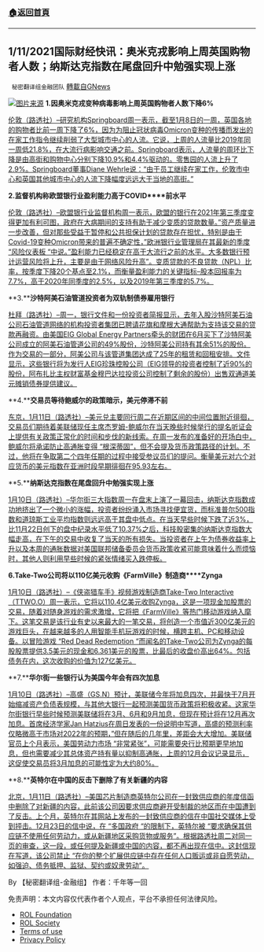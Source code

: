 ###  [:house:返回首頁](https://github.com/ourhimalayas/txt)
---


## 1/11/2021国际财经快讯：奥米克戎影响上周英国购物者人数；纳斯达克指数在尾盘回升中勉强实现上涨
` 秘密翻译组金融团队` [轉載自GNews](https://gnews.org/zh-hans/1847633/)

![](https://assets.gnews.org/wp-content/uploads/2022/01/图片1-65.png)[图片来源](https://dzm0ugdauank9.cloudfront.net)
**1.****因奥米克戎变种病毒影响上周英国购物者人数下降****6%**

[伦敦（路透社）–研究机构Springboard周一表示，截至1月8日的一周，英国各地的购物者比前一周下降了6%，因为为阻止冠状病毒Omicron变种的传播而发出的在家工作指令继续削弱了大型城市中心的人流。它说，上周的人流量比2019年同一周低21.8%，在大流行病影响交通之前。Springboard表示，人流量的周环比下降是由高街和购物中心分别下降10.9%和4.4%驱动的。零售园的人流上升了2.9%。Springboard董事Diane Wehrle说：“由于员工继续在家工作，伦敦市中心和英国其他城市中心的人流下降幅度远远大于当地的高街。”](https://www.oann.com/uk-shopper-numbers-down-6-last-week-as-city-centres-avoided/)

**2.****监督机构称欧盟银行业盈利能力高于****COVID****前水平**

[伦敦（路透社）–欧盟银行业监督机构周一表示，欧盟的银行在2021年第三季度变得更加有利可图，政府在大病期间的支持有助于减少变质的贷款数量。”资产质量进一步改善，但对那些受益于暂停和公共担保计划的贷款存在担忧，特别是由于Covid-19变种Omicron带来的普遍不确定性，”欧洲银行业管理局在其最新的季度 “风险仪表板 “中说。”盈利能力已经稳定在高于大流行之前的水平。大多数银行预计运营风险将上升，主要是由于网络风险升高”。变质贷款的不良贷款（NPL）比率，按季度下降20个基点至2.1%，而衡量盈利能力的关键指标–股本回报率为7.7%，高于2020年同季度的2.5%，以及2019年第三季度的5.7%。](https://www.oann.com/eu-banking-profitability-above-pre-covid-levels-says-watchdog/)

**3.****沙特阿美石油管道投资者为双轨制债券雇用银行**

[杜拜（路透社）–周一，银行文件和一份投资者简报显示，去年入股沙特阿美石油公司石油管道网络的机构投资者集团已聘请花旗和摩根大通帮助为支持该交易的贷款再融资。由美国EIG Global Energy Partners牵头的财团在6月买下了沙特阿美公司成立的阿美石油管道公司的49%股份，沙特阿美公司持有其余51%的股份。作为交易的一部分，阿美公司与该管道集团达成了25年的租赁和回租安排。文件显示，这些银行将为发行人EIG珍珠控股公司（EIG领导的投资者控制了近90%的股份，阿布扎比主权财富基金穆巴达拉投资公司控制了剩余的股份）出售双通道美元摊销债券提供建议。](https://www.oann.com/eig-led-investors-in-aramco-oil-pipelines-hire-banks-for-dual-tranche-bonds/)

**4.****交易员等待鲍威尔的政策暗示，美元停滞不前**

[东京，1月11日（路透社）–美元兑主要同行周二在近期区间的中间位置附近徘徊，交易员们期待着美联储现任主席杰罗姆-鲍威尔在当天晚些时候举行的提名听证会上提供有关政策正常化的时间和步伐的新线索。在周一发布的准备好的开场白中，鲍威尔将承诺防止高通胀变得 “根深蒂固”，但不会提及货币政策路径的计划。不过，他将在争取第二个四年任期的过程中接受参议员们的提问。衡量美元对六个对应货币的美元指数在亚洲时段早期徘徊在95.93左右。](https://www.reuters.com/markets/europe/dollar-stagnates-traders-wait-powell-policy-hints-2022-01-11/)

**5.****纳斯达克指数在尾盘回升中勉强实现上涨**

[1月10日（路透社）–华尔街三大指数周一在盘末上演了一幕回击，纳斯达克指数成功地挤出了一个微小的涨幅，投资者纷纷涌入市场寻找便宜货，而标准普尔500指数和道琼斯工业平均指数则远远高于其盘中低点。在当天早些时候下跌了近3%，比11月22日创下的盘中纪录水平低了10.37%之后，科技股密集的纳斯达克指数大幅走高，在下午的交易中收复了当天的所有损失。当投资者在上午为债券收益率上升以及本周的通胀数据对美国联邦储备委员会货币政策收紧可能意味着什么而烦恼时，其他人则利用早些时候的紧张情绪买入跌停板。](https://www.reuters.com/markets/europe/nasdaq-ekes-out-gain-late-session-comeback-2022-01-10/)

**6.****Take-Two****公司将以****110****亿美元收购《****FarmVille****》制造商****Zynga**

[1月10日（路透社）–《侠盗猎车手》视频游戏制造商Take-Two Interactive（TTWO.O）周一表示，它将以110.4亿美元收购Zynga，这是一项现金加股票的交易，随着对随身游戏的需求激增，它将把《FarmVille》等热门移动游戏纳入麾下。这笔交易是该行业有史以来最大的一笔交易，将创造一个市值近300亿美元的游戏巨头，在越来越多的人用智能手机玩游戏的时候，横跨主机、PC和移动设备。以冒险游戏 “Red Dead Redemption “而闻名的Take-Two公司为Zynga的每股股票提供3.5美元的现金和6.361美元的股票，比最后的收盘价高出64%。包括债务在内，这次收购的价值为127亿美元。](https://www.reuters.com/markets/deals/take-two-acquire-zynga-an-enterprise-value-127-billion-2022-01-10/)

**7.****华尔街一些银行认为美国今年会有四次加息**

[1月10日（路透社）–高盛（GS.N）预计，美联储今年将加息四次，并最快于7月开始缩减资产负债表规模，与其他大银行一起预测美国货币政策将积极收紧。这家华尔街银行早些时候预测美联储将在3月、6月和9月加息，但现在预计将在12月再次加息。首席经济学家Jan Hatzius在周日发表的一份说明中写道，高盛的预测利率仅略微高于市场对2022年的预期，”但在随后的几年里，差距会大大增加。美联储官员上个月表示，美国劳动力市场 “非常紧张”，可能需要央行比预期更早地加息，但也需要减少其总体资产持有量以抑制高通胀，上周的12月会议记录显示，这促使交易员将3月加息的可能性定为大约80%。](https://www.reuters.com/markets/funds/goldman-sachs-expects-four-fed-rate-hikes-this-year-2022-01-10/)

**8.****英特尔在中国的反击下删除了有关新疆的内容**

[北京，1月11日（路透社）–美国芯片制造商英特尔公司在一封致供应商的年度信函中删除了对新疆的内容，此前该公司因要求供应商避开受制裁的地区而在中国遭到了反击。上个月，英特尔在其网站上发布的一封致供应商的信在中国社交媒体上受到抨击。12月23日的信中说，在 “多国政府 “的限制下，英特尔被 “要求确保其供应链不使用任何劳动力，或从新疆地区采购货物或服务”。根据路透社周二对同一页的审查，这一段，或任何提及新疆或中国的内容，都不再出现在信中。这封信现在写道，该公司禁止 “在你的整个扩展供应链中存在任何人口贩运或非自愿劳动，如强迫、债务抵押、监狱、契约或奴隶劳动”。](https://www.reuters.com/world/china/intel-deletes-reference-xinjiang-after-backlash-china-2022-01-11/)

By 【秘密翻译组-金融组】
作者：千年等一回

 

免责声明：本文内容仅代表作者个人观点，平台不承担任何法律风险。

- [ROL Foundation](https://rolfoundation.org/)
- [ROL Society](https://rolsociety.org/)
- [Terms of use](https://gnews.org/terms-of-use-3/)
- [Privacy Policy](https://gnews.org/privacy-policy/)
